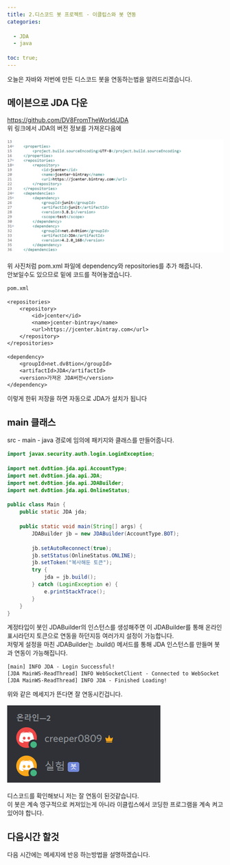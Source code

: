 ```yaml
---
title: 2.디스코드 봇 프로젝트 - 이클립스와 봇 연동
categories:

  - JDA
  - java
  
toc: true;
---
```


오늘은 자바와 저번에 만든 디스코드 봇을 연동하는법을 알려드리겠습니다.

## 메이븐으로 JDA 다운

<https://github.com/DV8FromTheWorld/JDA><br/>
위 링크에서 JDA의 버전 정보를 가져온다음에<br/>
<br/>
![pom.xml](/image/discordbot02-01.PNG "pom.xml")<br/>
<br/>
위 사진처럼 pom.xml 파일에 dependency와 repositories를 추가 해줍니다.<br/>
안보일수도 있으므로 밑에 코드를 적어놓겠습니다.<br/>

```
pom.xml

<repositories>
	<repository>
		<id>jcenter</id>
		<name>jcenter-bintray</name>
		<url>https://jcenter.bintray.com</url>
	</repository>
</repositories>

<dependency>
	<groupId>net.dv8tion</groupId>
	<artifactId>JDA</artifactId>
	<version>가져온 JDA버전</version>
</dependency>
```


이렇게 한뒤 저장을 하면 자동으로 JDA가 설치가 됩니다<br/>

## main 클래스

src - main - java 경로에 임의에 패키지와 클래스를 만들어줍니다.

``` java
import javax.security.auth.login.LoginException;

import net.dv8tion.jda.api.AccountType;
import net.dv8tion.jda.api.JDA;
import net.dv8tion.jda.api.JDABuilder;
import net.dv8tion.jda.api.OnlineStatus;

public class Main {
	public static JDA jda;

	public static void main(String[] args) {
		JDABuilder jb = new JDABuilder(AccountType.BOT);

		jb.setAutoReconnect(true);
		jb.setStatus(OnlineStatus.ONLINE);
		jb.setToken("복사해둔 토큰");
		try {
			jda = jb.build();
		} catch (LoginException e) {
			e.printStackTrace();
		}
	}
}
```

계정타입이 봇인 JDABuilder의 인스턴스를 생성해주면 이 JDABuilder를 통해 온라인 표시라던지 토큰으로 연동을 하던지등 여러가지 설정이 가능합니다.<br/>
저렇게 설정을 마친 JDABuilder는 .build() 메서드를 통해 JDA 인스턴스를 만들며 봇과 연동이 가능해집니다.<br/>

```
[main] INFO JDA - Login Successful!
[JDA MainWS-ReadThread] INFO WebSocketClient - Connected to WebSocket
[JDA MainWS-ReadThread] INFO JDA - Finished Loading!
```

위와 같은 메세지가 뜬다면 잘 연동시킨겁니다.<br/>
<br/>
![디스코드 연동](/image/discordbot02-02.PNG "디스코드 연동")<br/>
<br/>
디스코드를 확인해보니 저는 잘 연동이 된것같습니다.<br/>
이 봇은 계속 영구적으로 켜져있는게 아니라 이클립스에서 코딩한 프로그램을 계속 켜고 있어야 합니다.<br/>
## 다음시간 할것
다음 시간에는 메세지에 반응 하는방법을 설명하겠습니다.
